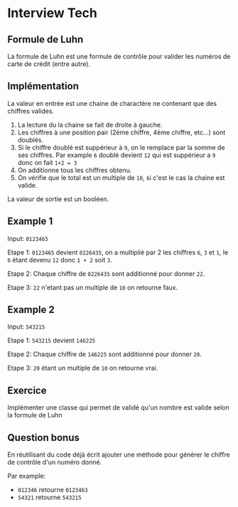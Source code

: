 # Interview Tech

## Formule de Luhn

La formule de Luhn est une formule de contrôle pour valider les numéros de carte de crédit (entre autre).

## Implémentation

La valeur en entrée est une chaine de charactère ne contenant que des chiffres valides.

1. La lecture du la chaine se fait de droite à gauche.
2. Les chiffres à une position pair (2ème chiffre, 4ème chiffre, etc...) sont doublés.
3. Si le chiffre doublé est suppérieur à `9`, on le remplace par la somme de ses chiffres.
    Par example `6` doublé devient `12` qui est suppérieur a `9` donc on fait `1+2 = 3`
4. On additionne tous les chiffres obtenu.
5. On vérifie que le total est un multiple de `10`, si c'est le cas la chaine est valide.

La valeur de sortie est un booléen.

## Example 1

Input: `0123465`

Etape 1:
`0123465` devient `0226435`, on a multiplié par 2 les chiffres `6`, `3` et `1`, le `6` étant devenu `12` donc `1 + 2` soit `3`.

Etape 2:
Chaque chiffre de `0226435` sont additionné pour donner `22`.

Etape 3:
`22` n'etant pas un multiple de `10` on retourne faux.

## Example 2

Input: `543215`

Etape 1:
`543215` devient `146225`

Etape 2:
Chaque chiffre de `146225` sont additionné pour donner `20`.

Etape 3:
`20` étant un multiple de `10` on retourne vrai.

## Exercice

Implémenter une classe qui permet de validé qu'un nombre est valide selon la formule de Luhn

## Question bonus

En réutilisant du code déjà écrit ajouter une méthode pour générer le chiffre de contrôle d'un numéro donné.

Par example:
- `012346` retourne `0123463`
- `54321` retourne `543215`
